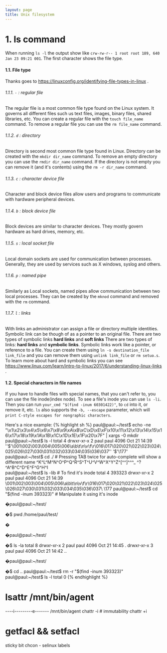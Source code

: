 ```yaml
---
layout: page
title: Unix filesystem
---
```


# 1\. ls command
When running `ls -l` the output show like `crw-rw-r-- 1 root root 189, 640 Jan 23 09:21 001`. The first character shows the file type.


#### 1.1. File type
Thanks goes to https://linuxconfig.org/identifying-file-types-in-linux .

###### 1.1.1. `-` : regular file
The regular file is a most common file type found on the Linux system. It governs all different files such us text files, images, binary files, shared libraries, etc. You can create a regular file with the `touch file_name` command. To remove a regular file you can use the `rm file_name` command.
###### 1.1.2. `d` : directory
Directory is second most common file type found in Linux. Directory can be created with the `mkdir dir_name` command. To remove an empty directory you can use the `rmdir dir_name` command. If the directory is not empty you can remove it (and it's contents) using the `rm -r dir_name` command.
###### 1.1.3. `c` : character device file
Character and block device files allow users and programs to communicate with hardware peripheral devices.
###### 1.1.4. `b` : block device file
Block devices are similar to character devices. They mostly govern hardware as hard drives, memory, etc.
###### 1.1.5. `s` : local socket file
Local domain sockets are used for communication between processes. Generally, they are used by services such as X windows, syslog and others.
###### 1.1.6. `p` : named pipe
Similarly as Local sockets, named pipes allow communication between two local processes. They can be created by the `mknod` command and removed with the `rm` command.
###### 1.1.7. `l` : links
With links an administrator can assign a file or directory multiple identities. Symbolic link can be though of as a pointer to an original file. There are two types of symbolic links **hard links** and **soft links**
There are two types of links: **hard links** and **symbolic links**. Symbolic links work like a pointer, or reference to a file. You can create them using `ln -s destination_file link_file` and you can remove them using `unlink link_file` or `rm setuo.s`. To learn more about hard and symbolic links you can see https://www.linux.com/learn/intro-to-linux/2017/6/understanding-linux-links .

#### 1.2. Special characters in file names
If you have to handle files with special names, that you can't refer to, you can use the file inode(index node). To see a file's inode you can use `ls -li`. Then you can run `your_cmd "$(find -inum 60301422)"`, to `cd` into it, or remove it, etc. `ls` also supports the `-b, --escape` parameter, which will `print C-style escapes for nongraphic characters`.

Here's a nice example:
{% highlight sh %}
paul@paul:~/test$ echo -ne "\x1\x2\x3\x4\x5\x6\x7\x8\x9\xA\xB\xC\xD\xE\xF\x10\x11\x12\x13\x14\x15\x16\x17\x18\x19\x1A\x1B\x1C\x1D\x1E\x1F\x20\x7F" | xargs -0 mkdir
paul@paul:~/test$ ls -l
total 4
drwxr-xr-x 2 paul paul 4096 Oct 21 14:39 ''$'\001\002\003\004\005\006\a\b\t\n\v\f\r\016\017\020\021\022\023\024\025\026\027\030\031\032\033\034\035\036\037'' '$'\177'
paul@paul:~/test$ cd ./ # Pressing TAB twice for auto-complete will show a different name
^K^L^M^N^O^P^Q^R^S^T^U^V^W^X^Y^Z^[^\^]^^^_ ^?  ^A^B^C^D^E^F^G^H^I                             
paul@paul:~/test$ ls -lib # To find it's inode
total 4
393323 drwxr-xr-x 2 paul paul 4096 Oct 21 14:39 \001\002\003\004\005\006\a\b\t\n\v\f\r\016\017\020\021\022\023\024\025\026\027\030\031\032\033\034\035\036\037\ \177
paul@paul:~/test$ cd "$(find -inum 393323)" # Manipulate it using it's inode
	

�paul@paul:~/test/

�$ pwd
/home/paul/test/


�
	

�paul@paul:~/test/

�$ ls -la
total 8
drwxr-xr-x 2 paul paul 4096 Oct 21 14:45 .
drwxr-xr-x 3 paul paul 4096 Oct 21 14:42 ..
	

�paul@paul:~/test/

�$ cd ..
paul@paul:~/test$ rm -r "$(find -inum 393323)"
paul@paul:~/test$ ls -l
total 0
{% endhighlight %}

# lsattr /mnt/bin/agent
----i---------e------- /mnt/bin/agent
chattr -i # immutability
chattr +i
# getfacl && setfacl
sticky bit
chcon - selinux labels
